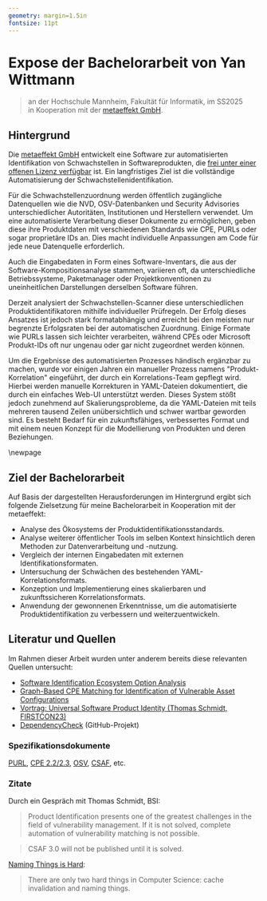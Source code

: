 ```yaml
---
geometry: margin=1.5in
fontsize: 11pt
---
```


# Expose der Bachelorarbeit von Yan Wittmann

> an der Hochschule Mannheim, Fakultät für Informatik, im SS2025  
> in Kooperation mit der [metaeffekt GmbH](https://metaeffekt.com).

## Hintergrund

Die [metaeffekt GmbH](https://metaeffekt.com) entwickelt eine Software zur automatisierten Identifikation von
Schwachstellen in Softwareprodukten,
die [frei unter einer offenen Lizenz verfügbar](https://github.com/org-metaeffekt) ist.
Ein langfristiges Ziel ist die vollständige Automatisierung der Schwachstellenidentifikation.

Für die Schwachstellenzuordnung werden öffentlich zugängliche Datenquellen wie die NVD, OSV-Datenbanken und
Security Advisories unterschiedlicher Autoritäten, Institutionen und Herstellern verwendet.
Um eine automatisierte Verarbeitung dieser Dokumente zu ermöglichen,
geben diese ihre Produktdaten mit verschiedenen Standards wie CPE, PURLs oder sogar proprietäre IDs an.
Dies macht individuelle Anpassungen am Code für jede neue Datenquelle erforderlich.

Auch die Eingabedaten in Form eines Software-Inventars,
die aus der Software-Kompositionsanalyse stammen, variieren oft,
da unterschiedliche Betriebssysteme, Paketmanager oder Projektkonventionen
zu uneinheitlichen Darstellungen derselben Software führen.

Derzeit analysiert der Schwachstellen-Scanner diese unterschiedlichen Produktidentifikatoren
mithilfe individueller Prüfregeln.
Der Erfolg dieses Ansatzes ist jedoch stark formatabhängig
und erreicht bei den meisten nur begrenzte Erfolgsraten bei der automatischen Zuordnung.
Einige Formate wie PURLs lassen sich leichter verarbeiten,
während CPEs oder Microsoft Produkt-IDs oft nur ungenau oder gar nicht zugeordnet werden können.

Um die Ergebnisse des automatisierten Prozesses händisch ergänzbar zu machen,
wurde vor einigen Jahren ein manueller Prozess namens "Produkt-Korrelation" eingeführt,
der durch ein Korrelations-Team gepflegt wird.
Hierbei werden manuelle Korrekturen in YAML-Dateien dokumentiert,
die durch ein einfaches Web-UI unterstützt werden.
Dieses System stößt jedoch zunehmend auf Skalierungsprobleme,
da die YAML-Dateien mit teils mehreren tausend Zeilen unübersichtlich und schwer wartbar geworden sind.
Es besteht Bedarf für ein zukunftsfähiges,
verbessertes Format und mit einem neuen Konzept für die Modellierung von Produkten und deren Beziehungen.

\newpage

## Ziel der Bachelorarbeit

Auf Basis der dargestellten Herausforderungen im Hintergrund ergibt sich folgende Zielsetzung für meine Bachelorarbeit
in Kooperation mit der metaeffekt:

- Analyse des Ökosystems der Produktidentifikationsstandards.
- Analyse weiterer öffentlicher Tools im selben Kontext hinsichtlich deren Methoden zur Datenverarbeitung und -nutzung.
- Vergleich der internen Eingabedaten mit externen Identifikationsformaten.
- Untersuchung der Schwächen des bestehenden YAML-Korrelationsformats.
- Konzeption und Implementierung eines skalierbaren und zukunftssicheren Korrelationsformats.
- Anwendung der gewonnenen Erkenntnisse,
  um die automatisierte Produktidentifikation zu verbessern und weiterzuentwickeln.

## Literatur und Quellen

Im Rahmen dieser Arbeit wurden unter anderem bereits diese relevanten Quellen untersucht:

- [Software Identification Ecosystem Option Analysis](https://www.cisa.gov/sites/default/files/2023-10/Software-Identification-Ecosystem-Option-Analysis-508c.pdf)
- [Graph-Based CPE Matching for Identification of Vulnerable Asset Configurations](https://dl.ifip.org/db/conf/im/im2021-ws4-grasec/213273.pdf)
- [Vortrag: Universal Software Product Identity (Thomas Schmidt, FIRSTCON23)](https://www.first.org/resources/papers/conf2023/FIRSTCON23-TLPCLEAR-Schmidt-Manion-Universal-Software-Product-Indentity.pdf)
- [DependencyCheck](https://github.com/jeremylong/DependencyCheck) (GitHub-Projekt)

### Spezifikationsdokumente

[PURL](https://github.com/package-url/purl-spec),
[CPE 2.2/2.3](https://nvd.nist.gov/products/cpe),
[OSV](https://osv.dev/),
[CSAF](https://docs.oasis-open.org/csaf/csaf/v2.0/csaf-v2.0.html),
etc.

### Zitate

Durch ein Gespräch mit Thomas Schmidt, BSI:

> Product Identification presents one of the greatest challenges in the field of vulnerability management.
> If it is not solved, complete automation of vulnerability matching is not possible.

> CSAF 3.0 will not be published until it is solved.

[Naming Things is Hard](https://www.karlton.org/2017/12/naming-things-hard):

> There are only two hard things in Computer Science: cache invalidation and naming things.
